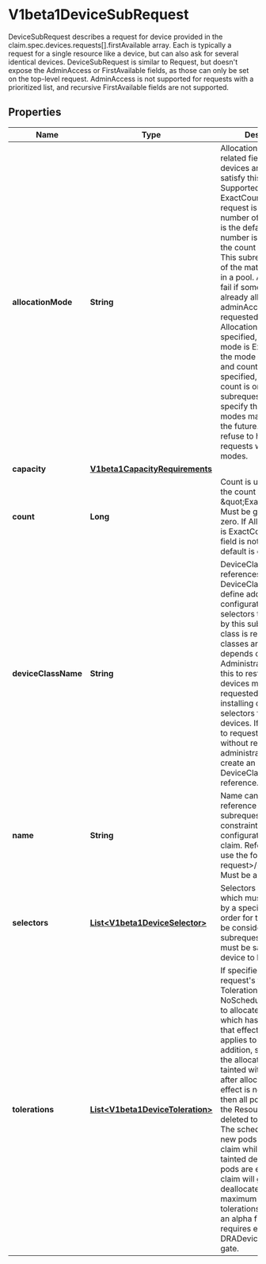 

# V1beta1DeviceSubRequest

DeviceSubRequest describes a request for device provided in the claim.spec.devices.requests[].firstAvailable array. Each is typically a request for a single resource like a device, but can also ask for several identical devices.  DeviceSubRequest is similar to Request, but doesn't expose the AdminAccess or FirstAvailable fields, as those can only be set on the top-level request. AdminAccess is not supported for requests with a prioritized list, and recursive FirstAvailable fields are not supported.

## Properties

| Name | Type | Description | Notes |
|------------ | ------------- | ------------- | -------------|
|**allocationMode** | **String** | AllocationMode and its related fields define how devices are allocated to satisfy this subrequest. Supported values are:  - ExactCount: This request is for a specific number of devices.   This is the default. The exact number is provided in the   count field.  - All: This subrequest is for all of the matching devices in a pool.   Allocation will fail if some devices are already allocated,   unless adminAccess is requested.  If AllocationMode is not specified, the default mode is ExactCount. If the mode is ExactCount and count is not specified, the default count is one. Any other subrequests must specify this field.  More modes may get added in the future. Clients must refuse to handle requests with unknown modes. |  [optional] |
|**capacity** | [**V1beta1CapacityRequirements**](V1beta1CapacityRequirements.md) |  |  [optional] |
|**count** | **Long** | Count is used only when the count mode is \&quot;ExactCount\&quot;. Must be greater than zero. If AllocationMode is ExactCount and this field is not specified, the default is one. |  [optional] |
|**deviceClassName** | **String** | DeviceClassName references a specific DeviceClass, which can define additional configuration and selectors to be inherited by this subrequest.  A class is required. Which classes are available depends on the cluster.  Administrators may use this to restrict which devices may get requested by only installing classes with selectors for permitted devices. If users are free to request anything without restrictions, then administrators can create an empty DeviceClass for users to reference. |  |
|**name** | **String** | Name can be used to reference this subrequest in the list of constraints or the list of configurations for the claim. References must use the format &lt;main request&gt;/&lt;subrequest&gt;.  Must be a DNS label. |  |
|**selectors** | [**List&lt;V1beta1DeviceSelector&gt;**](V1beta1DeviceSelector.md) | Selectors define criteria which must be satisfied by a specific device in order for that device to be considered for this subrequest. All selectors must be satisfied for a device to be considered. |  [optional] |
|**tolerations** | [**List&lt;V1beta1DeviceToleration&gt;**](V1beta1DeviceToleration.md) | If specified, the request&#39;s tolerations.  Tolerations for NoSchedule are required to allocate a device which has a taint with that effect. The same applies to NoExecute.  In addition, should any of the allocated devices get tainted with NoExecute after allocation and that effect is not tolerated, then all pods consuming the ResourceClaim get deleted to evict them. The scheduler will not let new pods reserve the claim while it has these tainted devices. Once all pods are evicted, the claim will get deallocated.  The maximum number of tolerations is 16.  This is an alpha field and requires enabling the DRADeviceTaints feature gate. |  [optional] |



